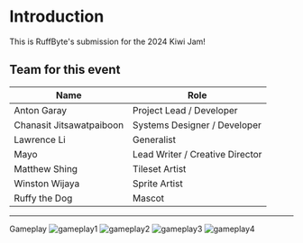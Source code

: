 # Introduction
This is RuffByte's submission for the 2024 Kiwi Jam!

## Team for this event 


| Name                     | Role            |
| ------------------------ | --------------- |
| Anton Garay              | Project Lead / Developer |
| Chanasit Jitsawatpaiboon | Systems Designer / Developer       |
| Lawrence Li          | Generalist |
| Mayo       | Lead Writer / Creative Director
| Matthew Shing    | Tileset Artist       |
| Winston Wijaya | Sprite Artist |
| Ruffy the Dog | Mascot |

---
Gameplay
![gameplay1](https://github.com/user-attachments/assets/c9b97831-386c-4e8c-b68a-26cf68d5d001)
![gameplay2](https://github.com/user-attachments/assets/5845069a-dba0-4021-943e-31608bfa0c40)
![gameplay3](https://github.com/user-attachments/assets/c99c6b8b-004c-4a09-970c-6ac54068be42)
![gameplay4](https://github.com/user-attachments/assets/b8604014-f60f-4ea0-b058-1a4c586b41c7)
